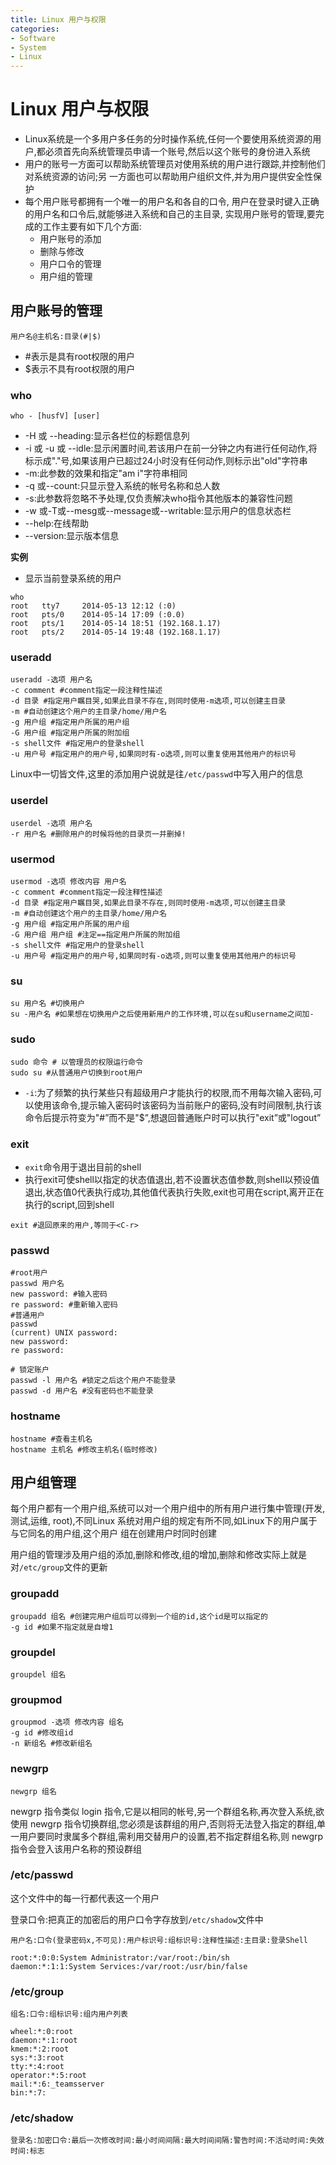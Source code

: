 ```yaml
---
title: Linux 用户与权限
categories:
- Software
- System
- Linux
---
```

# Linux 用户与权限

- Linux系统是一个多用户多任务的分时操作系统,任何一个要使用系统资源的用户,都必须首先向系统管理员申请一个账号,然后以这个账号的身份进入系统
- 用户的账号一方面可以帮助系统管理员对使用系统的用户进行跟踪,并控制他们对系统资源的访问;另 一方面也可以帮助用户组织文件,并为用户提供安全性保护
- 每个用户账号都拥有一个唯一的用户名和各自的口令, 用户在登录时键入正确的用户名和口令后,就能够进入系统和自己的主目录, 实现用户账号的管理,要完成的工作主要有如下几个方面:
    - 用户账号的添加
    - 删除与修改
    - 用户口令的管理
    - 用户组的管理

## 用户账号的管理

```
用户名@主机名:目录(#|$)
```

- \#表示是具有root权限的用户
- $表示不具有root权限的用户

### who

```
who - [husfV] [user]
```

- -H 或 --heading:显示各栏位的标题信息列
- -i 或 -u 或 --idle:显示闲置时间,若该用户在前一分钟之内有进行任何动作,将标示成"."号,如果该用户已超过24小时没有任何动作,则标示出"old"字符串
- -m:此参数的效果和指定"am i"字符串相同
- -q 或--count:只显示登入系统的帐号名称和总人数
- -s:此参数将忽略不予处理,仅负责解决who指令其他版本的兼容性问题
- -w 或-T或--mesg或--message或--writable:显示用户的信息状态栏
- --help:在线帮助
- --version:显示版本信息

**实例**

- 显示当前登录系统的用户

```shell
who
root   tty7     2014-05-13 12:12 (:0)
root   pts/0    2014-05-14 17:09 (:0.0)
root   pts/1    2014-05-14 18:51 (192.168.1.17)
root   pts/2    2014-05-14 19:48 (192.168.1.17)
```

### useradd

```shell
useradd -选项 用户名
-c comment #comment指定一段注释性描述
-d 目录 #指定用户瞩目哭,如果此目录不存在,则同时使用-m选项,可以创建主目录
-m #自动创建这个用户的主目录/home/用户名
-g 用户组 #指定用户所属的用户组
-G 用户组 #指定用户所属的附加组
-s shell文件 #指定用户的登录shell
-u 用户号 #指定用户的用户号,如果同时有-o选项,则可以重复使用其他用户的标识号
```

Linux中一切皆文件,这里的添加用户说就是往`/etc/passwd`中写入用户的信息

### userdel

```shell
userdel -选项 用户名
-r 用户名 #删除用户的时候将他的目录页一并删掉!
```

### usermod

```shell
usermod -选项 修改内容 用户名
-c comment #comment指定一段注释性描述
-d 目录 #指定用户瞩目哭,如果此目录不存在,则同时使用-m选项,可以创建主目录
-m #自动创建这个用户的主目录/home/用户名
-g 用户组 #指定用户所属的用户组
-G 用户组 用户组 #注定==指定用户所属的附加组
-s shell文件 #指定用户的登录shell
-u 用户号 #指定用户的用户号,如果同时有-o选项,则可以重复使用其他用户的标识号
```

### su

```shell
su 用户名 #切换用户
su -用户名 #如果想在切换用户之后使用新用户的工作环境,可以在su和username之间加-
```

### sudo

```shell
sudo 命令 # 以管理员的权限运行命令
sudo su #从普通用户切换到root用户
```

- `-i`:为了频繁的执行某些只有超级用户才能执行的权限,而不用每次输入密码,可以使用该命令,提示输入密码时该密码为当前账户的密码,没有时间限制,执行该命令后提示符变为"#”而不是"$”,想退回普通账户时可以执行"exit”或"logout”

### exit

- `exit`命令用于退出目前的shell
- 执行exit可使shell以指定的状态值退出,若不设置状态值参数,则shell以预设值退出,状态值0代表执行成功,其他值代表执行失败,exit也可用在script,离开正在执行的script,回到shell

```shell
exit #退回原来的用户,等同于<C-r>
```

### passwd

```shell
#root用户
passwd 用户名
new password: #输入密码
re password: #重新输入密码
#普通用户
passwd
(current) UNIX password:
new password:
re password:

# 锁定账户
passwd -l 用户名 #锁定之后这个用户不能登录
passwd -d 用户名 #没有密码也不能登录
```

### hostname

```shell
hostname #查看主机名
hostname 主机名 #修改主机名(临时修改)
```

## 用户组管理

每个用户都有一个用户组,系统可以对一个用户组中的所有用户进行集中管理(开发,测试,运维, root),不同Linux 系统对用户组的规定有所不同,如Linux下的用户属于与它同名的用户组,这个用户 组在创建用户时同时创建

用户组的管理涉及用户组的添加,删除和修改,组的增加,删除和修改实际上就是对`/etc/group`文件的更新

### groupadd

```shell
groupadd 组名 #创建完用户组后可以得到一个组的id,这个id是可以指定的
-g id #如果不指定就是自增1
```

### groupdel

```shell
groupdel 组名
```

### groupmod

```shell
groupmod -选项 修改内容 组名
-g id #修改组id
-n 新组名 #修改新组名
```

### newgrp

```shell
newgrp 组名
```

newgrp 指令类似 login 指令,它是以相同的帐号,另一个群组名称,再次登入系统,欲使用 newgrp 指令切换群组,您必须是该群组的用户,否则将无法登入指定的群组,单一用户要同时隶属多个群组,需利用交替用户的设置,若不指定群组名称,则 newgrp 指令会登入该用户名称的预设群组

### /etc/passwd

这个文件中的每一行都代表这一个用户

登录口令:把真正的加密后的用户口令字存放到`/etc/shadow`文件中

```shell
用户名:口令(登录密码x,不可见):用户标识号:组标识号:注释性描述:主目录:登录Shell

root:*:0:0:System Administrator:/var/root:/bin/sh
daemon:*:1:1:System Services:/var/root:/usr/bin/false
```

### /etc/group

```
组名:口令:组标识号:组内用户列表

wheel:*:0:root
daemon:*:1:root
kmem:*:2:root
sys:*:3:root
tty:*:4:root
operator:*:5:root
mail:*:6:_teamsserver
bin:*:7:
```

### /etc/shadow

```
登录名:加密口令:最后一次修改时间:最小时间间隔:最大时间间隔:警告时间:不活动时间:失效时间:标志
```